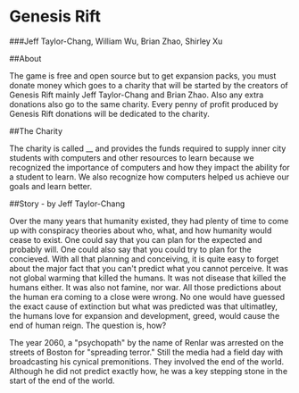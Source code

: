 Genesis Rift
======

###Jeff Taylor-Chang, William Wu, Brian Zhao, Shirley Xu

##About

The game is free and open source but to get expansion packs, you must donate money which goes to a charity
 that will be started by the creators of Genesis Rift mainly Jeff Taylor-Chang and Brian Zhao. Also any
 extra donations also go to the same charity. Every penny of profit produced by Genesis Rift donations
 will be dedicated to the charity.

##The Charity

The charity is called __ and provides the funds required to supply inner city students with computers and other resources
 to learn because we recognized the importance of computers and how they impact the ability for a student to learn. We also
 recognize how computers helped us achieve our goals and learn better.

##Story - by Jeff Taylor-Chang

Over the many years that humanity existed, they had plenty of time to come up with conspiracy theories about who, what, and how
 humanity would cease to exist. One could say that you can plan for the expected and probably will. One could also say that you
 could try to plan for the concieved. With all that planning and conceiving, it is quite easy to forget about the major fact that
 you can't predict what you cannot perceive. It was not global warming that killed the humans. It was not disease that killed the
 humans either. It was also not famine, nor war. All those predictions about the human era coming to a close were wrong. No one
 would have guessed the exact cause of extinction but what was predicted was that ultimatley, the humans love for expansion and
 development, greed, would cause the end of human reign. The question is, how?

The year 2060, a "psychopath" by the name of Renlar was arrested on the streets of Boston for "spreading terror." Still the media
 had a field day with broadcasting his cynical premonitions. They involved the end of the world. Although he did not predict exactly
 how, he was a key stepping stone in the start of the end of the world.